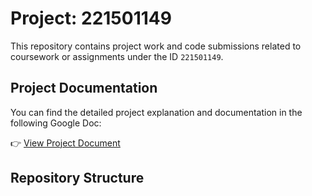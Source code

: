 #   Project: 221501149

This repository contains project work and code submissions related to coursework or assignments under the ID `221501149`.

##  Project Documentation

You can find the detailed project explanation and documentation in the following Google Doc:

👉 [View Project Document](https://docs.google.com/document/d/1drtZ5vwzsBPUs161Z-VFjzaJ3bpmzqc_K1qU8ksj4_Y/edit?tab=t.0)

##  Repository Structure

